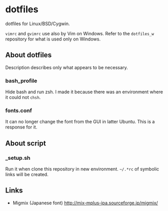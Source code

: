 dotfiles
========
dotfiles for Linux/BSD/Cygwin.

`vimrc` and `gvimrc` use also by Vim on Windows.
Refer to the `dotfiles_w` repository for what is used only on Windows.

About dotfiles
--------------
Description describes only what appears to be necessary.

### bash_profile
Hide bash and run zsh.
I made it because there was an environment where it could not `chsh`.

### fonts.conf
It can no longer change the font from the GUI in latter Ubuntu.
This is a response for it.

About script
------------

### _setup.sh
Run it when clone this repository in new environment.
`~/.*rc` of symbolic links will be created.

Links
-----
- Migmix (Japanese font) http://mix-mplus-ipa.sourceforge.jp/migmix/

